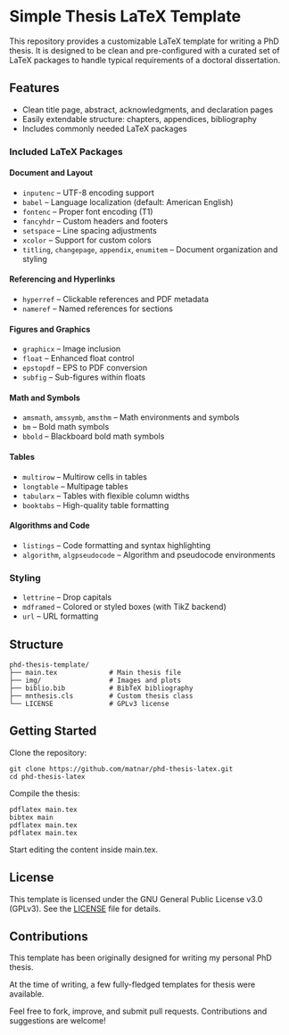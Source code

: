 # Simple Thesis LaTeX Template

This repository provides a customizable LaTeX template for writing a PhD thesis. It is designed to be clean and pre-configured with a curated set of LaTeX packages to handle typical requirements of a doctoral dissertation.


## Features

- Clean title page, abstract, acknowledgments, and declaration pages
- Easily extendable structure: chapters, appendices, bibliography
- Includes commonly needed LaTeX packages

### Included LaTeX Packages
#### Document and Layout
- `inputenc` – UTF-8 encoding support
- `babel` – Language localization (default: American English)
- `fontenc` – Proper font encoding (T1)
- `fancyhdr` – Custom headers and footers
- `setspace` – Line spacing adjustments
- `xcolor` – Support for custom colors
- `titling`, `changepage`, `appendix`, `enumitem` – Document organization and styling

#### Referencing and Hyperlinks
- `hyperref` – Clickable references and PDF metadata
- `nameref` – Named references for sections

#### Figures and Graphics
- `graphicx` – Image inclusion
- `float` – Enhanced float control
- `epstopdf` – EPS to PDF conversion
- `subfig` – Sub-figures within floats

#### Math and Symbols
- `amsmath`, `amssymb`, `amsthm` – Math environments and symbols
- `bm` – Bold math symbols
- `bbold` – Blackboard bold math symbols

#### Tables
- `multirow` – Multirow cells in tables
- `longtable` – Multipage tables
- `tabularx` – Tables with flexible column widths
- `booktabs` – High-quality table formatting

#### Algorithms and Code
- `listings` – Code formatting and syntax highlighting
- `algorithm`, `algpseudocode` – Algorithm and pseudocode environments

### Styling
- `lettrine` – Drop capitals
- `mdframed` – Colored or styled boxes (with TikZ backend)
- `url` – URL formatting

## Structure

```plaintext
phd-thesis-template/
├── main.tex             # Main thesis file
├── img/                 # Images and plots
├── biblio.bib           # BibTeX bibliography
├── mnthesis.cls         # Custom thesis class
└── LICENSE              # GPLv3 license
```

## Getting Started

Clone the repository:

    git clone https://github.com/matnar/phd-thesis-latex.git
    cd phd-thesis-latex

Compile the thesis:

    pdflatex main.tex
    bibtex main
    pdflatex main.tex
    pdflatex main.tex

Start editing the content inside main.tex.

## License

This template is licensed under the GNU General Public License v3.0 (GPLv3). See the [LICENSE](LICENSE) file for details.

## Contributions

This template has been originally designed for writing my personal PhD thesis. 

At the time of writing, a few fully-fledged templates for thesis were available. 

Feel free to fork, improve, and submit pull requests. Contributions and suggestions are welcome!